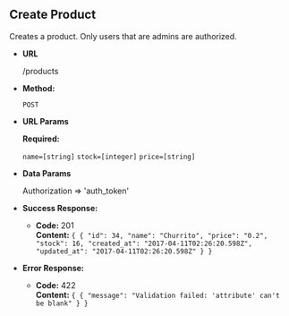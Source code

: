 **Create Product**
----
  Creates a product. Only users that are admins are authorized.

* **URL**

  /products

* **Method:**

  `POST`
  
*  **URL Params**

   **Required:**
 
   `name=[string]`
   `stock=[integer]`
   `price=[string]`
   

* **Data Params**

  Authorization => 'auth_token'

* **Success Response:**

  * **Code:** 201 <br />
    **Content:** `{ {
                      "id": 34,
                      "name": "Churrito",
                      "price": "0.2",
                      "stock": 16,
                      "created_at": "2017-04-11T02:26:20.598Z",
                      "updated_at": "2017-04-11T02:26:20.598Z"
                    }
                  }`
 
* **Error Response:**

  * **Code:** 422  <br />
    **Content:** `{ { "message": "Validation failed: 'attribute' can't be blank" } }`

